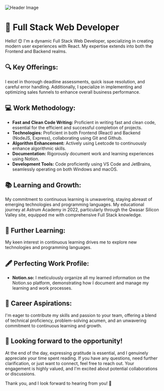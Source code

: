 ![Header Image](https://github.com/warniGO/warniGO/assets/119101655/fa5bd696-ace5-4f2f-8904-3657f54cb59a)

# 🚀 Full Stack Web Developer

Hello! 😊 I'm a dynamic Full Stack Web Developer, specializing in creating modern user experiences with React. My expertise extends into both the Frontend and Backend realms.

## 🔍 Key Offerings:
I excel in thorough deadline assessments, quick issue resolution, and careful error handling. Additionally, I specialize in implementing and optimizing sales funnels to enhance overall business performance.

## 💻 Work Methodology:
- **Fast and Clean Code Writing:** Proficient in writing fast and clean code, essential for the efficient and successful completion of projects.
- **Technologies:** Proficient in both Frontend (React) and Backend (NodeJS, Express), collaborating using Git and Github.
- **Algorithm Enhancement:** Actively using Leetcode to continuously enhance algorithmic skills.
- **Documentation:** Rigorously document work and learning experiences using Notion.
- **Development Tools:** Code proficiently using VS Code and JetBrains, seamlessly operating on both Windows and macOS.

## 📚 Learning and Growth:
My commitment to continuous learning is unwavering, staying abreast of emerging technologies and programming languages. My educational journey at Astrum Academy in 2022, particularly through the Qwasar Silicon Valley site, equipped me with comprehensive Full Stack knowledge.

## 🌱 Further Learning:
My keen interest in continuous learning drives me to explore new technologies and programming languages.

## 🖋️ Perfecting Work Profile:
- **Notion.so:** I meticulously organize all my learned information on the Notion.so platform, demonstrating how I document and manage my learning and work processes.

## 💼 Career Aspirations:
I'm eager to contribute my skills and passion to your team, offering a blend of technical proficiency, problem-solving acumen, and an unwavering commitment to continuous learning and growth.


## 🚀 Looking forward to the opportunity! 

At the end of the day, expressing gratitude is essential, and I genuinely appreciate your time spent reading. If you have any questions, need further clarification, or just want to connect, feel free to reach out. Your engagement is highly valued, and I'm excited about potential collaborations or discussions.

Thank you, and I look forward to hearing from you! 🌟
